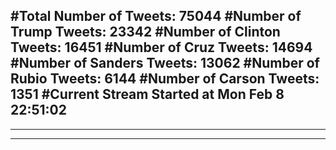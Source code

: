#Total Number of Tweets: 75044 
#Number of Trump Tweets: 23342
#Number of Clinton Tweets: 16451
#Number of Cruz Tweets: 14694
#Number of Sanders Tweets: 13062
#Number of Rubio Tweets: 6144
#Number of Carson Tweets: 1351
#Current Stream Started at Mon Feb  8 22:51:02
---
---
---
